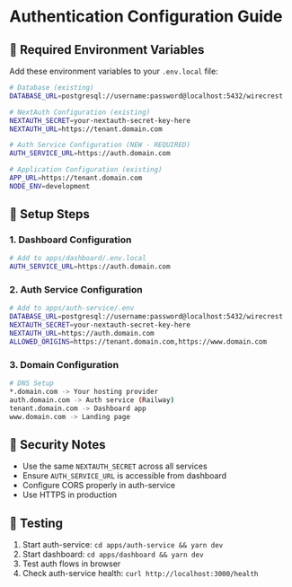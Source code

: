 # Authentication Configuration Guide

## 🔧 **Required Environment Variables**

Add these environment variables to your `.env.local` file:

```bash
# Database (existing)
DATABASE_URL=postgresql://username:password@localhost:5432/wirecrest

# NextAuth Configuration (existing)
NEXTAUTH_SECRET=your-nextauth-secret-key-here
NEXTAUTH_URL=https://tenant.domain.com

# Auth Service Configuration (NEW - REQUIRED)
AUTH_SERVICE_URL=https://auth.domain.com

# Application Configuration (existing)
APP_URL=https://tenant.domain.com
NODE_ENV=development
```

## 🚀 **Setup Steps**

### **1. Dashboard Configuration**
```bash
# Add to apps/dashboard/.env.local
AUTH_SERVICE_URL=https://auth.domain.com
```

### **2. Auth Service Configuration**
```bash
# Add to apps/auth-service/.env
DATABASE_URL=postgresql://username:password@localhost:5432/wirecrest
NEXTAUTH_SECRET=your-nextauth-secret-key-here
NEXTAUTH_URL=https://auth.domain.com
ALLOWED_ORIGINS=https://tenant.domain.com,https://www.domain.com
```

### **3. Domain Configuration**
```bash
# DNS Setup
*.domain.com -> Your hosting provider
auth.domain.com -> Auth service (Railway)
tenant.domain.com -> Dashboard app
www.domain.com -> Landing page
```

## 🔐 **Security Notes**

- Use the same `NEXTAUTH_SECRET` across all services
- Ensure `AUTH_SERVICE_URL` is accessible from dashboard
- Configure CORS properly in auth-service
- Use HTTPS in production

## 🧪 **Testing**

1. Start auth-service: `cd apps/auth-service && yarn dev`
2. Start dashboard: `cd apps/dashboard && yarn dev`
3. Test auth flows in browser
4. Check auth-service health: `curl http://localhost:3000/health`
